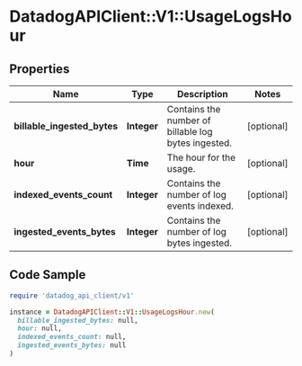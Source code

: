 # DatadogAPIClient::V1::UsageLogsHour

## Properties

| Name | Type | Description | Notes |
| ---- | ---- | ----------- | ----- |
| **billable_ingested_bytes** | **Integer** | Contains the number of billable log bytes ingested. | [optional] |
| **hour** | **Time** | The hour for the usage. | [optional] |
| **indexed_events_count** | **Integer** | Contains the number of log events indexed. | [optional] |
| **ingested_events_bytes** | **Integer** | Contains the number of log bytes ingested. | [optional] |

## Code Sample

```ruby
require 'datadog_api_client/v1'

instance = DatadogAPIClient::V1::UsageLogsHour.new(
  billable_ingested_bytes: null,
  hour: null,
  indexed_events_count: null,
  ingested_events_bytes: null
)
```

